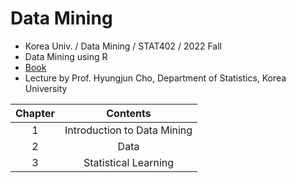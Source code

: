 # Data Mining
- Korea Univ. / Data Mining / STAT402 / 2022 Fall
- Data Mining using R
- [Book](http://www.yes24.com/Product/Goods/107892918)
- Lecture by Prof. Hyungjun Cho, Department of Statistics, Korea University

|Chapter|Contents|
|:------:|:-----:|
|1|Introduction to Data Mining|
|2|Data|
|3|Statistical Learning|

